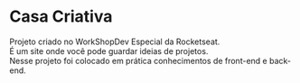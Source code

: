 # Casa Criativa
Projeto criado no WorkShopDev Especial da Rocketseat.<br /> É um site onde você pode guardar ideias de projetos.<br /> Nesse projeto foi colocado em prática conhecimentos de front-end e back-end.
